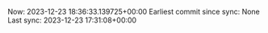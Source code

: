 Now: 2023-12-23 18:36:33.139725+00:00 Earliest commit since sync: None Last sync: 2023-12-23 17:31:08+00:00
